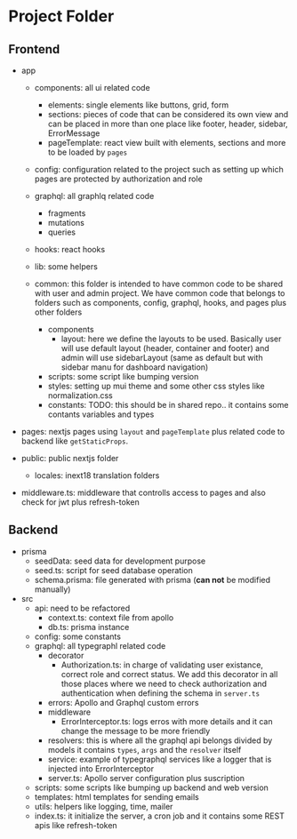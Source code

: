 # Project Folder

## Frontend

- app

  - components: all ui related code

    - elements: single elements like buttons, grid, form
    - sections: pieces of code that can be considered its own view and can be placed in more than one place like footer, header, sidebar, ErrorMessage
    - pageTemplate: react view built with elements, sections and more to be loaded by `pages`

  - config: configuration related to the project such as setting up which pages are protected by authorization and role

  - graphql: all graphlq related code

    - fragments
    - mutations
    - queries

  - hooks: react hooks

  - lib: some helpers

  - common: this folder is intended to have common code to be shared with user and admin project. We have common code that belongs to folders such as components, config, graphql, hooks, and pages plus other folders
    - components
      - layout: here we define the layouts to be used. Basically user will use default layout (header, container and footer) and admin will use sidebarLayout (same as default but with sidebar manu for dashboard navigation)
    - scripts: some script like bumping version
    - styles: setting up mui theme and some other css styles like normalization.css
    - constants: TODO: this should be in shared repo.. it contains some contants variables and types

- pages: nextjs pages using `layout` and `pageTemplate` plus related code to backend like `getStaticProps`.

- public: public nextjs folder

  - locales: inext18 translation folders

- middleware.ts: middleware that controlls access to pages and also check for jwt plus refresh-token

## Backend

- prisma
  - seedData: seed data for development purpose
  - seed.ts: script for seed database operation
  - schema.prisma: file generated with prisma (**can not** be modified manually)
- src
  - api: need to be refactored
    - context.ts: context file from apollo
    - db.ts: prisma instance
  - config: some constants
  - graphql: all typegraphl related code
    - decorator
      - Authorization.ts: in charge of validating user existance, correct role and correct status. We add this decorator in all those places where we need to check authorization and authentication when defining the schema in `server.ts`
    - errors: Apollo and Graphql custom errors
    - middleware
      - ErrorInterceptor.ts: logs erros with more details and it can change the message to be more friendly
    - resolvers: this is where all the graphql api belongs divided by models it contains `types`, `args` and the `resolver` itself
    - service: example of typegraphql services like a logger that is injected into ErrorInterceptor
    - server.ts: Apollo server configuration plus suscription
  - scripts: some scripts like bumping up backend and web version
  - templates: html templates for sending emails
  - utils: helpers like logging, time, mailer
  - index.ts: it initialize the server, a cron job and it contains some REST apis like refresh-token
